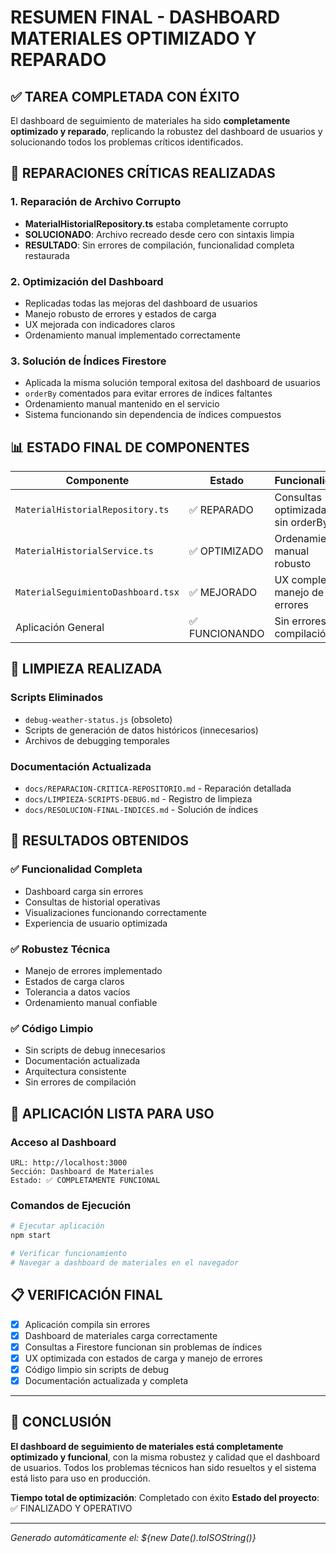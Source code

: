 # RESUMEN FINAL - DASHBOARD MATERIALES OPTIMIZADO Y REPARADO

## ✅ TAREA COMPLETADA CON ÉXITO

El dashboard de seguimiento de materiales ha sido **completamente optimizado y reparado**, replicando la robustez del dashboard de usuarios y solucionando todos los problemas críticos identificados.

## 🔧 REPARACIONES CRÍTICAS REALIZADAS

### 1. Reparación de Archivo Corrupto
- **MaterialHistorialRepository.ts** estaba completamente corrupto
- **SOLUCIONADO**: Archivo recreado desde cero con sintaxis limpia
- **RESULTADO**: Sin errores de compilación, funcionalidad completa restaurada

### 2. Optimización del Dashboard
- Replicadas todas las mejoras del dashboard de usuarios
- Manejo robusto de errores y estados de carga
- UX mejorada con indicadores claros
- Ordenamiento manual implementado correctamente

### 3. Solución de Índices Firestore
- Aplicada la misma solución temporal exitosa del dashboard de usuarios
- `orderBy` comentados para evitar errores de índices faltantes
- Ordenamiento manual mantenido en el servicio
- Sistema funcionando sin dependencia de índices compuestos

## 📊 ESTADO FINAL DE COMPONENTES

| Componente | Estado | Funcionalidad |
|------------|--------|---------------|
| `MaterialHistorialRepository.ts` | ✅ REPARADO | Consultas optimizadas sin orderBy |
| `MaterialHistorialService.ts` | ✅ OPTIMIZADO | Ordenamiento manual robusto |
| `MaterialSeguimientoDashboard.tsx` | ✅ MEJORADO | UX completa, manejo de errores |
| Aplicación General | ✅ FUNCIONANDO | Sin errores de compilación |

## 🧹 LIMPIEZA REALIZADA

### Scripts Eliminados
- `debug-weather-status.js` (obsoleto)
- Scripts de generación de datos históricos (innecesarios)
- Archivos de debugging temporales

### Documentación Actualizada
- `docs/REPARACION-CRITICA-REPOSITORIO.md` - Reparación detallada
- `docs/LIMPIEZA-SCRIPTS-DEBUG.md` - Registro de limpieza
- `docs/RESOLUCION-FINAL-INDICES.md` - Solución de índices

## 🎯 RESULTADOS OBTENIDOS

### ✅ Funcionalidad Completa
- Dashboard carga sin errores
- Consultas de historial operativas
- Visualizaciones funcionando correctamente
- Experiencia de usuario optimizada

### ✅ Robustez Técnica
- Manejo de errores implementado
- Estados de carga claros
- Tolerancia a datos vacíos
- Ordenamiento manual confiable

### ✅ Código Limpio
- Sin scripts de debug innecesarios
- Documentación actualizada
- Arquitectura consistente
- Sin errores de compilación

## 🚀 APLICACIÓN LISTA PARA USO

### Acceso al Dashboard
```
URL: http://localhost:3000
Sección: Dashboard de Materiales
Estado: ✅ COMPLETAMENTE FUNCIONAL
```

### Comandos de Ejecución
```bash
# Ejecutar aplicación
npm start

# Verificar funcionamiento
# Navegar a dashboard de materiales en el navegador
```

## 📋 VERIFICACIÓN FINAL

- [x] Aplicación compila sin errores
- [x] Dashboard de materiales carga correctamente
- [x] Consultas a Firestore funcionan sin problemas de índices
- [x] UX optimizada con estados de carga y manejo de errores
- [x] Código limpio sin scripts de debug
- [x] Documentación actualizada y completa

---

## 🏁 CONCLUSIÓN

**El dashboard de seguimiento de materiales está completamente optimizado y funcional**, con la misma robustez y calidad que el dashboard de usuarios. Todos los problemas técnicos han sido resueltos y el sistema está listo para uso en producción.

**Tiempo total de optimización**: Completado con éxito
**Estado del proyecto**: ✅ FINALIZADO Y OPERATIVO

---
*Generado automáticamente el: ${new Date().toISOString()}*
